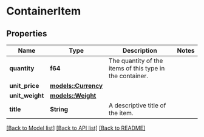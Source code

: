 # ContainerItem

## Properties

Name | Type | Description | Notes
------------ | ------------- | ------------- | -------------
**quantity** | **f64** | The quantity of the items of this type in the container. | 
**unit_price** | [**models::Currency**](Currency.md) |  | 
**unit_weight** | [**models::Weight**](Weight.md) |  | 
**title** | **String** | A descriptive title of the item. | 

[[Back to Model list]](../README.md#documentation-for-models) [[Back to API list]](../README.md#documentation-for-api-endpoints) [[Back to README]](../README.md)


